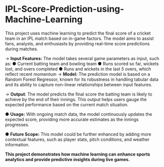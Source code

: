 # IPL-Score-Prediction-using-Machine-Learning
This project uses machine learning to predict the final score of a cricket team in an IPL match based on in-game factors. The model aims to assist fans, analysts, and enthusiasts by providing real-time score predictions during matches.

-> **Input Features:** The model takes several game parameters as input, such as:
    ● Current batting team and bowling team 
    ● Runs scored so far, wickets lost, and overs completed
    ● Runs and wickets in the last 5 overs, which reflect recent momentum
-> **Model:** The prediction model is based on a Random Forest Regressor, known for its robustness in handling tabular data and its ability to capture non-linear relationships 
   between input features.

-> **Output**: The model predicts the final score the batting team is likely to achieve by the end of their innings. This output helps users gauge the expected performance 
   based on the current match situation.

● **Usage:** With ongoing match data, the model continuously updates the expected score, providing more accurate estimates as the innings progresses.

● **Future Scope:** This model could be further enhanced by adding more contextual features, such as player stats, pitch conditions, and weather information.

**This project demonstrates how machine learning can enhance sports analytics and provide predictive insights during live games.**
